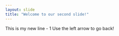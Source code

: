 ```yaml
---
layout: slide
title: "Welcome to our second slide!"
---
```

This is my new line - 1
Use the left arrow to go back!
